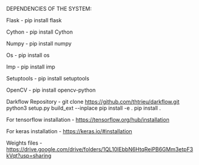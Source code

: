 DEPENDENCIES OF THE SYSTEM: 

Flask - pip install flask

Cython - pip install Cython

Numpy - pip install numpy 

Os - pip install os

Imp - pip install imp 

Setuptools - pip install setuptools

OpenCV - pip install opencv-python

Darkflow Repository - git clone https://github.com/thtrieu/darkflow.git
	python3 setup.py build_ext --inplace
	pip install -e .
	pip install .

For tensorflow installation - https://tensorflow.org/hub/installation 

For keras installation - https://keras.io/#installation 

Weights files - https://drive.google.com/drive/folders/1QL10IEbbN6HtqReiPB6GMm3etpF3kVqt?usp=sharing
